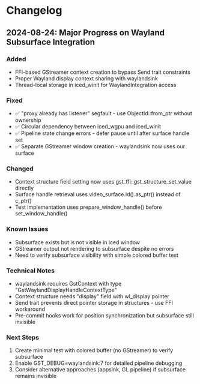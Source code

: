 # Changelog

## 2024-08-24: Major Progress on Wayland Subsurface Integration

### Added
- FFI-based GStreamer context creation to bypass Send trait constraints
- Proper Wayland display context sharing with waylandsink
- Thread-local storage in iced_winit for WaylandIntegration access

### Fixed
- ✅ "proxy already has listener" segfault - use ObjectId::from_ptr without ownership
- ✅ Circular dependency between iced_wgpu and iced_winit
- ✅ Pipeline state change errors - defer pause until after surface handle set
- ✅ Separate GStreamer window creation - waylandsink now uses our surface

### Changed
- Context structure field setting now uses gst_ffi::gst_structure_set_value directly
- Surface handle retrieval uses video_surface.id().as_ptr() instead of c_ptr()
- Test implementation uses prepare_window_handle() before set_window_handle()

### Known Issues
- Subsurface exists but is not visible in iced window
- GStreamer output not rendering to subsurface despite no errors
- Need to verify subsurface visibility with simple colored buffer test

### Technical Notes
- waylandsink requires GstContext with type "GstWaylandDisplayHandleContextType"
- Context structure needs "display" field with wl_display pointer
- Send trait prevents direct pointer storage in structures - use FFI workaround
- Pre-commit hooks work for position synchronization but subsurface still invisible

### Next Steps
1. Create minimal test with colored buffer (no GStreamer) to verify subsurface
2. Enable GST_DEBUG=waylandsink:7 for detailed pipeline debugging
3. Consider alternative approaches (appsink, GL pipeline) if subsurface remains invisible